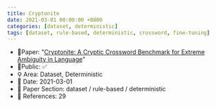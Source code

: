 ```yaml
---
title: Cryptonite
date: 2021-03-01 00:00:00 +0800
categories: [dataset, deterministic]
tags: [dataset, rule-based, deterministic, crossword, fine-tuning]
---
```


- 📙Paper: "[Cryptonite: A Cryptic Crossword Benchmark for Extreme Ambiguity in Language](https://www.semanticscholar.org/paper/Cryptonite%3A-A-Cryptic-Crossword-Benchmark-for-in-Efrat-Shaham/538f8e8a36e70ca408f2c5fb6f10f303c52fc317)"
- 🔑Public: ✅
- ⚲ Area: Dataset, Deterministic
- 📅 Date: 2021-03-01
- 🔎 Paper Section: dataset / rule-based / deterministic
- 📝 References: 29
